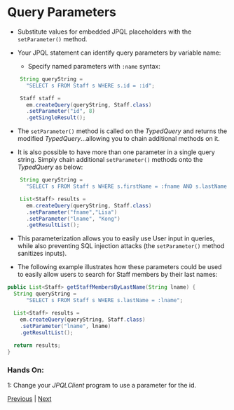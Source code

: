 # Query Parameters
*  Substitute values for embedded JPQL placeholders with the `setParameter()` method.

* Your JPQL statement can identify query parameters by variable name:

  * Specify named parameters with `:name` syntax:

```java
    String queryString =
      "SELECT s FROM Staff s WHERE s.id = :id";

    Staff staff =
      em.createQuery(queryString, Staff.class)
      .setParameter("id", 8)
      .getSingleResult();
```

* The `setParameter()` method is called on the *TypedQuery* and returns the modified *TypedQuery*...allowing you to chain additional methods on it.

* It is also possible to have more than one parameter in a single query string. Simply chain additional `setParameter()` methods onto the *TypedQuery* as below:

```java
    String queryString =
      "SELECT s FROM Staff s WHERE s.firstName = :fname AND s.lastName = :lname";

    List<Staff> results =
      em.createQuery(queryString, Staff.class)
      .setParameter("fname","Lisa")
      .setParameter("lname", "Kong")
      .getResultList();
```

* This parameterization allows you to easily use User input in queries, while also preventing SQL injection attacks (the `setParameter()` method sanitizes inputs).

* The following example illustrates how these parameters could be used to easily allow users to search for Staff members by their last names:

```java
public List<Staff> getStaffMembersByLastName(String lname) {
  String queryString =
      "SELECT s FROM Staff s WHERE s.lastName = :lname";

  List<Staff> results =
    em.createQuery(queryString, Staff.class)
    .setParameter("lname", lname)
    .getResultList();
    
  return results;
}
```

### Hands On:
1: Change your *JPQLClient* program to use a parameter for the id.

[Previous](basic_queries.md) | [Next](labs.md)
